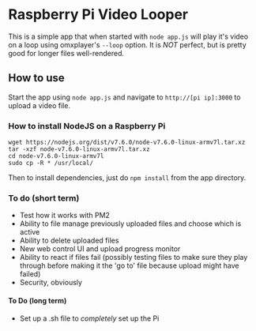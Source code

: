 # Raspberry Pi Video Looper

This is a simple app that when started with `node app.js` will play it's video on a loop using omxplayer's `--loop` option. It is *NOT* perfect, but is pretty good for longer files well-rendered.

## How to use

Start the app using `node app.js` and navigate to `http://[pi ip]:3000` to upload a video file.

### How to install NodeJS on a Raspberry Pi

```shell
wget https://nodejs.org/dist/v7.6.0/node-v7.6.0-linux-armv7l.tar.xz
tar -xzf node-v7.6.0-linux-armv7l.tar.xz
cd node-v7.6.0-linux-armv7l
sudo cp -R * /usr/local/
```
Then to install dependencies, just do `npm install` from the app directory.

### To do (short term)
- Test how it works with PM2
- Ability to file manage previously uploaded files and choose which is active
- Ability to delete uploaded files
- New web control UI and upload progress monitor
- Ability to react if files fail (possibly testing files to make sure they play through before making it the 'go to' file because upload might have failed)
- Security, obviously

#### To Do (long term)
- Set up a .sh file to _completely_ set up the Pi
